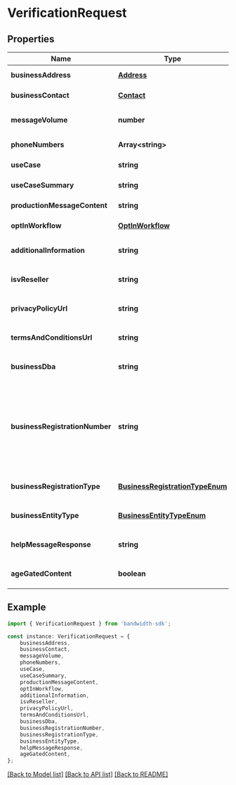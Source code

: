 # VerificationRequest


## Properties

Name | Type | Description | Notes
------------ | ------------- | ------------- | -------------
**businessAddress** | [**Address**](Address.md) |  | [default to undefined]
**businessContact** | [**Contact**](Contact.md) |  | [default to undefined]
**messageVolume** | **number** | Estimated monthly volume of messages from the toll-free number. | [default to undefined]
**phoneNumbers** | **Array&lt;string&gt;** |  | [default to undefined]
**useCase** | **string** | The category of the use case. | [default to undefined]
**useCaseSummary** | **string** | A general idea of the use case and customer. | [default to undefined]
**productionMessageContent** | **string** | Example of message content. | [default to undefined]
**optInWorkflow** | [**OptInWorkflow**](OptInWorkflow.md) |  | [default to undefined]
**additionalInformation** | **string** | Any additional information. | [optional] [default to undefined]
**isvReseller** | **string** | ISV name. | [optional] [default to undefined]
**privacyPolicyUrl** | **string** | The Toll-Free Verification request privacy policy URL. | [optional] [default to undefined]
**termsAndConditionsUrl** | **string** | The Toll-Free Verification request terms and conditions policy URL. | [optional] [default to undefined]
**businessDba** | **string** | The company \&#39;Doing Business As\&#39;. | [optional] [default to undefined]
**businessRegistrationNumber** | **string** | US Federal Tax ID Number (EIN) or Canada Business Number (CBN). Optional until early 2026. If a value is provided for this field, a value must be provided for &#x60;businessRegistrationType&#x60; and &#x60;businessEntityType&#x60;. Available starting October 1st, 2025. | [optional] [default to undefined]
**businessRegistrationType** | [**BusinessRegistrationTypeEnum**](BusinessRegistrationTypeEnum.md) |  | [optional] [default to undefined]
**businessEntityType** | [**BusinessEntityTypeEnum**](BusinessEntityTypeEnum.md) |  | [optional] [default to undefined]
**helpMessageResponse** | **string** | A message that gets sent to users requesting help. | [optional] [default to undefined]
**ageGatedContent** | **boolean** | Indicates whether the content is age-gated. | [optional] [default to undefined]

## Example

```typescript
import { VerificationRequest } from 'bandwidth-sdk';

const instance: VerificationRequest = {
    businessAddress,
    businessContact,
    messageVolume,
    phoneNumbers,
    useCase,
    useCaseSummary,
    productionMessageContent,
    optInWorkflow,
    additionalInformation,
    isvReseller,
    privacyPolicyUrl,
    termsAndConditionsUrl,
    businessDba,
    businessRegistrationNumber,
    businessRegistrationType,
    businessEntityType,
    helpMessageResponse,
    ageGatedContent,
};
```

[[Back to Model list]](../README.md#documentation-for-models) [[Back to API list]](../README.md#documentation-for-api-endpoints) [[Back to README]](../README.md)
